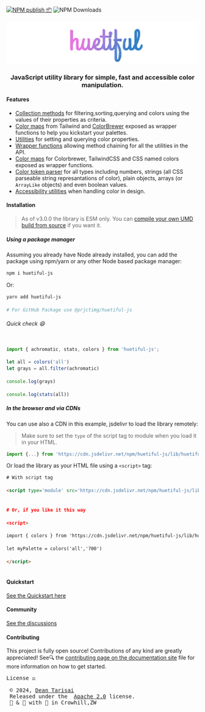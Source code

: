 [![NPM publish 📦](https://github.com/xml-wizard/huetiful/actions/workflows/release-please.yml/badge.svg)](https://github.com/xml-wizard/huetiful/actions/workflows/release-please.yml)
![NPM Downloads](https://img.shields.io/npm/dt/huetiful-js?style=flat-square&logo=npm&link=https%3A%2F%2Fnpmjs.com%2Fpackage%2Fhuetiful-js)



![huetiful-logo](./logo.svg)

<h3 align='center'>JavaScript utility library for simple, fast and accessible color manipulation.</h3>


#### Features 

- [Collection methods](https://huetiful-js.com/api/collection) for filtering,sorting,querying and colors using the values of their properties as criteria.
- [Color maps](https://huetiful-js.com/api/palettes) from Tailwind and [ColorBrewer](colorbrewer2.org) exposed as wrapper functions to help you kickstart your palettes.
- [Utilities](https://huetiful-js.com/api/utilities) for setting and querying color properties.
- [Wrapper functions](https://huetiful-js.com/api/wrappers) allowing method chaining for all the utilities in the API.
- [Color maps](https://huetiful-js.com/api/colors) for Colorbrewer, TailwindCSS and CSS named colors exposed as wrapper functions.
- [Color token parser](https://huetiful-js.com/api/converterters) for all types including numbers, strings (all CSS parseable string represantations of color), plain objects, arrays (or `ArrayLike` objects) and even boolean values.
- [Accessibility utilities]() when handling color in design.


#### Installation

> As of v3.0.0 the library is ESM only. You can [compile your own UMD build from source](https://github.com/prjctimg/huetiful) if you want it.

##### Using a package manager

Assuming you already have Node already installed, you can add the package using npm/yarn or any other Node based package manager:

```bash
npm i huetiful-js
```

Or:

```bash
yarn add huetiful-js

# For GitHub Package use @prjctimg/huetiful-js
```

###### Quick check :smile:

```js

import { achromatic, stats, colors } from 'huetiful-js';

let all = colors('all')
let grays = all.filter(achromatic)

console.log(grays)

console.log(stats(all))

```

##### In the browser and via CDNs

You can use also a CDN in this example, jsdelivr to load the library remotely:

> Make sure to set the `type` of the script tag to module when you load it in your HTML.

```js
import {...} from 'https://cdn.jsdelivr.net/npm/huetiful-js/lib/huetiful.js'

```

Or load the library as your HTML file using a `<script>` tag:

```html
# With script tag

<script type='module' src='https://cdn.jsdelivr.net/npm/huetiful-js/lib/huetiful.min.js'></script


# Or, if you like it this way

<script>

import { colors } from 'https://cdn.jsdelivr.net/npm/huetiful-js/lib/huetiful.min.js'

let myPalette = colors('all','700')

</script>



```

#### Quickstart

[See the Quickstart here](https://huetiful-js.com/quickstart)

#### Community

[See the discussions](https://github.com/xml-wizard/huetiful/discussions)

#### Contributing

This project is fully open source! Contributions of any kind are greatly appreciated! See🔍 the [contributing page on the documentation site](./CONTRIBUTING.md) file for more information on how to get started.


 <pre>
License ⚖️

 © 2024, <a href="https://deantarisai.me">Dean Tarisai</a>
 Released under the  <a href="http://www.apache.org/licenses/LICENSE-2.0">Apache 2.0</a> license.</h5>
 🧪 & 🔬 with 🥃 in Crowhill,ZW</pre>

